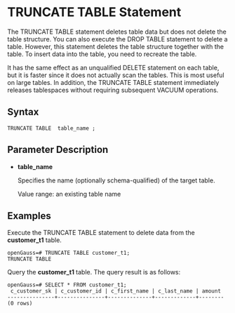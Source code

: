 # TRUNCATE TABLE Statement<a name="EN-US_TOPIC_0000001180098776"></a>

The TRUNCATE TABLE statement deletes table data but does not delete the table structure. You can also execute the DROP TABLE statement to delete a table. However, this statement deletes the table structure together with the table. To insert data into the table, you need to recreate the table.

It has the same effect as an unqualified DELETE statement on each table, but it is faster since it does not actually scan the tables. This is most useful on large tables. In addition, the TRUNCATE TABLE statement immediately releases tablespaces without requiring subsequent VACUUM operations.

## Syntax<a name="en-us_topic_0283137291_en-us_topic_0237122193_en-us_topic_0059777694_s8446a9bd83d843dfa13302117908ed38"></a>

```
TRUNCATE TABLE  table_name ;
```

## Parameter Description<a name="en-us_topic_0283137291_en-us_topic_0237122193_en-us_topic_0059777694_sdbad1b573aae49f5aeba613b6fc3130d"></a>

-   **table\_name**

    Specifies the name \(optionally schema-qualified\) of the target table.

    Value range: an existing table name


## Examples<a name="en-us_topic_0283137291_en-us_topic_0237122193_en-us_topic_0059777694_sfa74039cf5ab429abe7b4980088b2c5e"></a>

Execute the TRUNCATE TABLE statement to delete data from the  **customer\_t1**  table.

```
openGauss=# TRUNCATE TABLE customer_t1;
TRUNCATE TABLE
```

Query the  **customer\_t1**  table. The query result is as follows:

```
openGauss=# SELECT * FROM customer_t1;
 c_customer_sk | c_customer_id | c_first_name | c_last_name | amount
---------------+---------------+--------------+-------------+--------
(0 rows)
```

